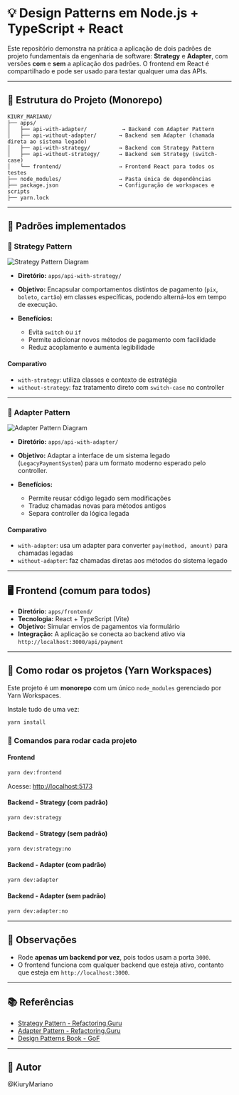 # 💡 Design Patterns em Node.js + TypeScript + React

Este repositório demonstra na prática a aplicação de dois padrões de projeto fundamentais da engenharia de software: **Strategy** e **Adapter**, com versões **com** e **sem** a aplicação dos padrões. O frontend em React é compartilhado e pode ser usado para testar qualquer uma das APIs.

---

## 📁 Estrutura do Projeto (Monorepo)

```plaintext
KIURY_MARIANO/
├── apps/
│   ├── api-with-adapter/           → Backend com Adapter Pattern
│   ├── api-without-adapter/       → Backend sem Adapter (chamada direta ao sistema legado)
│   ├── api-with-strategy/         → Backend com Strategy Pattern
│   ├── api-without-strategy/      → Backend sem Strategy (switch-case)
│   └── frontend/                  → Frontend React para todos os testes
├── node_modules/                  → Pasta única de dependências
├── package.json                   → Configuração de workspaces e scripts
├── yarn.lock
````

---

## 🎯 Padrões implementados

### 🧩 Strategy Pattern

![Strategy Pattern Diagram](https://refactoring.guru/images/patterns/content/strategy/strategy.png?id=379bfba335380500375881a3da6507e0)

* **Diretório:** `apps/api-with-strategy/`
* **Objetivo:** Encapsular comportamentos distintos de pagamento (`pix`, `boleto`, `cartão`) em classes específicas, podendo alterná-los em tempo de execução.
* **Benefícios:**

  * Evita `switch` ou `if`
  * Permite adicionar novos métodos de pagamento com facilidade
  * Reduz acoplamento e aumenta legibilidade

#### Comparativo

* `with-strategy`: utiliza classes e contexto de estratégia
* `without-strategy`: faz tratamento direto com `switch-case` no controller

---

### 🧩 Adapter Pattern

![Adapter Pattern Diagram](https://refactoring.guru/images/patterns/content/adapter/adapter-en.png?id=11ef6ae6177291834323e3f918c47cd2)

* **Diretório:** `apps/api-with-adapter/`
* **Objetivo:** Adaptar a interface de um sistema legado (`LegacyPaymentSystem`) para um formato moderno esperado pelo controller.
* **Benefícios:**

  * Permite reusar código legado sem modificações
  * Traduz chamadas novas para métodos antigos
  * Separa controller da lógica legada

#### Comparativo

* `with-adapter`: usa um adapter para converter `pay(method, amount)` para chamadas legadas
* `without-adapter`: faz chamadas diretas aos métodos do sistema legado

---

## 🖥️ Frontend (comum para todos)

* **Diretório:** `apps/frontend/`
* **Tecnologia:** React + TypeScript (Vite)
* **Objetivo:** Simular envios de pagamentos via formulário
* **Integração:** A aplicação se conecta ao backend ativo via `http://localhost:3000/api/payment`

---

## 🚀 Como rodar os projetos (Yarn Workspaces)

Este projeto é um **monorepo** com um único `node_modules` gerenciado por Yarn Workspaces.

Instale tudo de uma vez:

```bash
yarn install
```

### 🎯 Comandos para rodar cada projeto

#### Frontend

```bash
yarn dev:frontend
```

Acesse: [http://localhost:5173](http://localhost:5173)

#### Backend - Strategy (com padrão)

```bash
yarn dev:strategy
```

#### Backend - Strategy (sem padrão)

```bash
yarn dev:strategy:no
```

#### Backend - Adapter (com padrão)

```bash
yarn dev:adapter
```

#### Backend - Adapter (sem padrão)

```bash
yarn dev:adapter:no
```

---

## 📌 Observações

* Rode **apenas um backend por vez**, pois todos usam a porta `3000`.
* O frontend funciona com qualquer backend que esteja ativo, contanto que esteja em `http://localhost:3000`.

---

## 📚 Referências

* [Strategy Pattern - Refactoring.Guru](https://refactoring.guru/design-patterns/strategy)
* [Adapter Pattern - Refactoring.Guru](https://refactoring.guru/design-patterns/adapter)
* [Design Patterns Book - GoF](https://en.wikipedia.org/wiki/Design_Patterns)

---

## 🧠 Autor

@KiuryMariano

